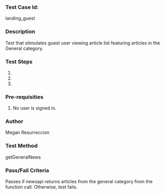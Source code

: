 ### Test Case Id:
landing_guest

### Description
Test that stimulates guest user viewing article list featuring articles in the General category.

### Test Steps
1.
2.
3.

### Pre-requisities
1. No user is signed in.

### Author
Megan Resurreccion

### Test Method
getGeneralNews

### Pass/Fail Criteria
Passes if newsapi returns articles from the general category from the function call. Otherwise, test fails.
